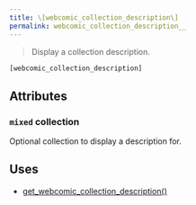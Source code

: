 ```yaml
---
title: \[webcomic_collection_description\]
permalink: webcomic_collection_description__
---
```


> Display a collection description.

```php
[webcomic_collection_description]
```

## Attributes

### `mixed` collection
Optional collection to display a description for.

## Uses
- [get_webcomic_collection_description()](get_webcomic_collection_description())
